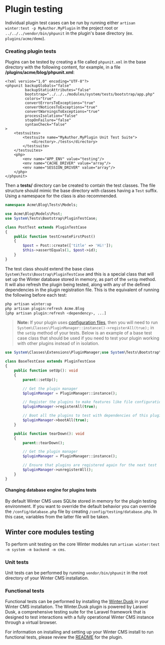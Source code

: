 # Plugin testing

Individual plugin test cases can be run by running either `artisan winter:test -p MyAuthor.MyPlugin` in the project root or  `../../../vendor/bin/phpunit` in the plugin's base directory (ex. `plugins/acme/demo`).

### Creating plugin tests

Plugins can be tested by creating a file called `phpunit.xml` in the base directory with the following content, for example, in a file **/plugins/acme/blog/phpunit.xml**:

    <?xml version="1.0" encoding="UTF-8"?>
    <phpunit backupGlobals="false"
             backupStaticAttributes="false"
             bootstrap="../../../modules/system/tests/bootstrap/app.php"
             colors="true"
             convertErrorsToExceptions="true"
             convertNoticesToExceptions="true"
             convertWarningsToExceptions="true"
             processIsolation="false"
             stopOnFailure="false"
             syntaxCheck="false"
    >
        <testsuites>
            <testsuite name="MyAuthor.MyPlugin Unit Test Suite">
                <directory>./tests</directory>
            </testsuite>
        </testsuites>
        <php>
            <env name="APP_ENV" value="testing"/>
            <env name="CACHE_DRIVER" value="array"/>
            <env name="SESSION_DRIVER" value="array"/>
        </php>
    </phpunit>

Then a **tests/** directory can be created to contain the test classes. The file structure should mimic the base directory with classes having a `Test` suffix. Using a namespace for the class is also recommended.

```php
namespace Acme\Blog\Tests\Models;

use Acme\Blog\Models\Post;
use System\Tests\Bootstrap\PluginTestCase;

class PostTest extends PluginTestCase
{
    public function testCreateFirstPost()
    {
        $post = Post::create(['title' => 'Hi!']);
        $this->assertEquals(1, $post->id);
    }
}
```

The test class should extend the base class `System\Tests\Boostrap\PluginTestCase` and this is a special class that will set up the Winter database stored in memory, as part of the `setUp` method. It will also refresh the plugin being tested, along with any of the defined dependencies in the plugin registration file. This is the equivalent of running the following before each test:

```bash
php artisan winter:up
php artisan plugin:refresh Acme.Blog
[php artisan plugin:refresh <dependency>, ...]
```

> **Note:** If your plugin uses [configuration files](../plugin/settings#file-configuration), then you will need to run `System\Classes\PluginManager::instance()->registerAll(true);` in the `setUp` method of your tests. Below is an example of a base test case class that should be used if you need to test your plugin working with other plugins instead of in isolation.

```php
use System\Classes\Extensions\PluginManager;use System\Tests\Bootstrap\PluginTestCase;

class BaseTestCase extends PluginTestCase
{
    public function setUp(): void
    {
        parent::setUp();

        // Get the plugin manager
        $pluginManager = PluginManager::instance();

        // Register the plugins to make features like file configuration available
        $pluginManager->registerAll(true);

        // Boot all the plugins to test with dependencies of this plugin
        $pluginManager->bootAll(true);
    }

    public function tearDown(): void
    {
        parent::tearDown();

        // Get the plugin manager
        $pluginManager = PluginManager::instance();

        // Ensure that plugins are registered again for the next test
        $pluginManager->unregisterAll();
    }
}
```

#### Changing database engine for plugins tests

By default Winter CMS uses SQLite stored in memory for the plugin testing environment. If you want to override the default behavior you can override the `/config/database.php` file by creating `/config/testing/database.php`. In this case, variables from the latter file will be taken.

## Winter core modules testing

To perform unit testing on the core Winter modules run `artisan winter:test -m system -m backend -m cms`.

### Unit tests

Unit tests can be performed by running `vendor/bin/phpunit` in the root directory of your Winter CMS installation.

### Functional tests

Functional tests can be performed by installing the [Winter.Dusk](https://wintercms.com/plugin/winter-dusk) in your Winter CMS installation. The Winter.Dusk plugin is powered by Laravel Dusk, a comprehensive testing suite for the Laravel framework that is designed to test interactions with a fully operational Winter CMS instance through a virtual browser.

For information on installing and setting up your Winter CMS install to run functional tests, please review the [README](https://github.com/wintercms/wn-dusk-plugin/blob/master/README.md) for the plugin.
